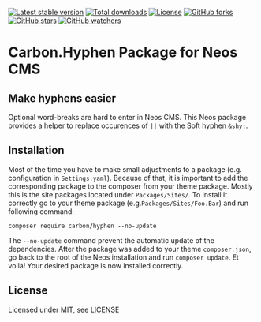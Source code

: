 [![Latest stable version]][packagist] [![Total downloads]][packagist] [![License]][packagist] [![GitHub forks]][fork] [![GitHub stars]][stargazers] [![GitHub watchers]][subscription]

# Carbon.Hyphen Package for Neos CMS

## Make hyphens easier

Optional word-breaks are hard to enter in Neos CMS. This Neos package provides a helper to replace occurences of `||` with the Soft hyphen `&shy;`.

## Installation

Most of the time you have to make small adjustments to a package (e.g. configuration in `Settings.yaml`). Because of that, it is important to add the corresponding package to the composer from your theme package. Mostly this is the site packages located under `Packages/Sites/`. To install it correctly go to your theme package (e.g.`Packages/Sites/Foo.Bar`) and run following command:

```
composer require carbon/hyphen --no-update
```

The `--no-update` command prevent the automatic update of the dependencies. After the package was added to your theme `composer.json`, go back to the root of the Neos installation and run `composer update`. Et voilà! Your desired package is now installed correctly.

## License

Licensed under MIT, see [LICENSE](LICENSE)

[packagist]: https://packagist.org/packages/carbon/hyphen
[latest stable version]: https://poser.pugx.org/carbon/hyphen/v/stable
[total downloads]: https://poser.pugx.org/carbon/hyphen/downloads
[license]: https://poser.pugx.org/carbon/hyphen/license
[github forks]: https://img.shields.io/github/forks/CarbonPackages/Carbon.Hyphen.svg?style=social&label=Fork
[github stars]: https://img.shields.io/github/stars/CarbonPackages/Carbon.Hyphen.svg?style=social&label=Stars
[github watchers]: https://img.shields.io/github/watchers/CarbonPackages/Carbon.Hyphen.svg?style=social&label=Watch
[fork]: https://github.com/CarbonPackages/Carbon.Hyphen/fork
[stargazers]: https://github.com/CarbonPackages/Carbon.Hyphen/stargazers
[subscription]: https://github.com/CarbonPackages/Carbon.Hyphen/subscription
